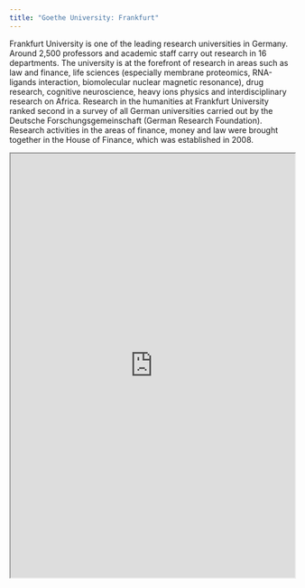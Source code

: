 ```yaml
---
title: "Goethe University: Frankfurt"
---
```


Frankfurt University is one of the leading research universities in Germany. Around 2,500 professors and academic staff carry out research in 16 departments. The university is at the forefront of research in areas such as law and finance, life sciences (especially membrane proteomics, RNA-ligands interaction, biomolecular nuclear magnetic resonance), drug research, cognitive neuroscience, heavy ions physics and interdisciplinary research on Africa. Research in the humanities at Frankfurt University ranked second in a survey of all German universities carried out by the Deutsche Forschungsgemeinschaft (German Research Foundation). Research activities in the areas of finance, money and law were brought together in the House of Finance, which was established in 2008.

<iframe height="750" width="100%" src="https://ewelton.github.io/ktest/wiki.html#Goethe%20University:%20Frankfurt"></iframe>
